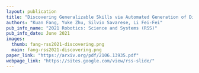 ```yaml
---
layout: publication
title: "Discovering Generalizable Skills via Automated Generation of Diverse Tasks"
authors: "Kuan Fang, Yuke Zhu, Silvio Savarese, Li Fei-Fei"
pub_info_name: "2021 Robotics: Science and Systems (RSS)"
pub_info_date: June 2021
images:
  thumb: fang-rss2021-discovering.png
  main: fang-rss2021-discovering.png
paper_link: "https://arxiv.org/pdf/2106.13935.pdf"
webpage_link: "https://sites.google.com/view/rss-slide/"
---
```


